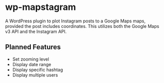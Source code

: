 wp-mapstagram
=============

A WordPress plugin to plot Instagram posts to a Google Maps maps, provided the post includes coordinates. This utilizes both the Google Maps v3 API and the Instagram API.

## Planned Features
- Set zooming level
- Display date range
- Display specific hashtag
- Display multiple users
